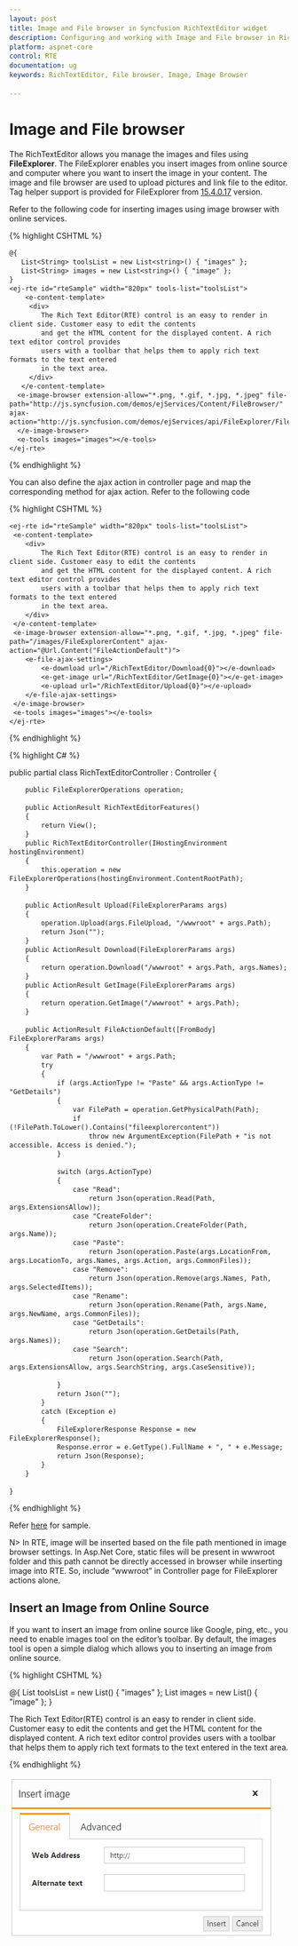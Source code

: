 ```yaml
---
layout: post
title: Image and File browser in Syncfusion RichTextEditor widget
description: Configuring and working with Image and File browser in RichTextEditor  
platform: aspnet-core
control: RTE
documentation: ug
keywords: RichTextEditor, File browser, Image, Image Browser

---
```


# Image and File browser

The RichTextEditor allows you manage the images and files using **FileExplorer**. The FileExplorer enables you insert images from online source  and computer where you want to insert the image in your content. The image and file browser are used to upload pictures and link file to the editor. Tag helper support is provided for FileExplorer from [15.4.0.17](https://help.syncfusion.com/aspnet-core/release-notes/v15.4.0.17?type=all#fileexplorer-preview) version.

Refer to the following code for inserting images using image browser with online services.

{% highlight CSHTML %}

    @{
       List<String> toolsList = new List<string>() { "images" };
       List<String> images = new List<string>() { "image" };
    }
    <ej-rte id="rteSample" width="820px" tools-list="toolsList">
        <e-content-template>
         <div>
            The Rich Text Editor(RTE) control is an easy to render in client side. Customer easy to edit the contents
            and get the HTML content for the displayed content. A rich text editor control provides
            users with a toolbar that helps them to apply rich text formats to the text entered
            in the text area.
         </div>
       </e-content-template>
      <e-image-browser extension-allow="*.png, *.gif, *.jpg, *.jpeg" file-path="http://js.syncfusion.com/demos/ejServices/Content/FileBrowser/"     ajax-action="http://js.syncfusion.com/demos/ejServices/api/FileExplorer/FileOperations/doJSONPAction">  
      </e-image-browser>
      <e-tools images="images"></e-tools>
    </ej-rte>
    
{% endhighlight %}

You can also define the ajax action in controller page and map the corresponding method for ajax action. Refer to the following code

{% highlight CSHTML %}

    <ej-rte id="rteSample" width="820px" tools-list="toolsList">
     <e-content-template>
        <div>
            The Rich Text Editor(RTE) control is an easy to render in client side. Customer easy to edit the contents
            and get the HTML content for the displayed content. A rich text editor control provides
            users with a toolbar that helps them to apply rich text formats to the text entered
            in the text area.
        </div>
     </e-content-template>
     <e-image-browser extension-allow="*.png, *.gif, *.jpg, *.jpeg" file-path="/images/FileExplorerContent" ajax-action="@Url.Content("FileActionDefault")">
        <e-file-ajax-settings>
            <e-download url="/RichTextEditor/Download{0}"></e-download>
            <e-get-image url="/RichTextEditor/GetImage{0}"></e-get-image>
            <e-upload url="/RichTextEditor/Upload{0}"></e-upload>
        </e-file-ajax-settings>
     </e-image-browser>
     <e-tools images="images"></e-tools>
    </ej-rte>

{% endhighlight %}

{% highlight C# %}

   public partial class RichTextEditorController : Controller
    {
        
        public FileExplorerOperations operation;

        public ActionResult RichTextEditorFeatures()
        {
            return View();
        }
        public RichTextEditorController(IHostingEnvironment hostingEnvironment)
        {
            this.operation = new FileExplorerOperations(hostingEnvironment.ContentRootPath);
        }

        public ActionResult Upload(FileExplorerParams args)
        {
            operation.Upload(args.FileUpload, "/wwwroot" + args.Path);
            return Json("");
        }
        public ActionResult Download(FileExplorerParams args)
        {
            return operation.Download("/wwwroot" + args.Path, args.Names);
        }
        public ActionResult GetImage(FileExplorerParams args)
        {
            return operation.GetImage("/wwwroot" + args.Path);
        }

        public ActionResult FileActionDefault([FromBody] FileExplorerParams args)
        {
            var Path = "/wwwroot" + args.Path;
            try
            {
                if (args.ActionType != "Paste" && args.ActionType != "GetDetails")
                {
                    var FilePath = operation.GetPhysicalPath(Path);
                    if (!FilePath.ToLower().Contains("fileexplorercontent"))
                        throw new ArgumentException(FilePath + "is not accessible. Access is denied.");
                }

                switch (args.ActionType)
                {
                    case "Read":
                        return Json(operation.Read(Path, args.ExtensionsAllow));
                    case "CreateFolder":
                        return Json(operation.CreateFolder(Path, args.Name));
                    case "Paste":
                        return Json(operation.Paste(args.LocationFrom, args.LocationTo, args.Names, args.Action, args.CommonFiles));
                    case "Remove":
                        return Json(operation.Remove(args.Names, Path, args.SelectedItems));
                    case "Rename":
                        return Json(operation.Rename(Path, args.Name, args.NewName, args.CommonFiles));
                    case "GetDetails":
                        return Json(operation.GetDetails(Path, args.Names));
                    case "Search":
                        return Json(operation.Search(Path, args.ExtensionsAllow, args.SearchString, args.CaseSensitive));

                }
                return Json("");
            }
            catch (Exception e)
            {
                FileExplorerResponse Response = new FileExplorerResponse();
                Response.error = e.GetType().FullName + ", " + e.Message;
                return Json(Response);
            }
        }

    }

{% endhighlight %}

Refer [here](http://www.syncfusion.com/downloads/support/forum/144048/ze/RTE_ImageBrowser-1950248249) for sample. 

N> In RTE, image will be inserted based on the file path mentioned in image browser settings. In Asp.Net Core, static files will be present in wwwroot folder and this path cannot be directly accessed in browser while inserting image into RTE. So, include “wwwroot” in Controller page for FileExplorer actions alone. 

## Insert an Image from Online Source

If you want to insert an image from online source like Google, ping, etc., you need to enable images tool on the editor’s toolbar. By default, the images tool is open a simple dialog which allows you to inserting an image from online source.

{% highlight CSHTML %}

@{
    List<String> toolsList = new List<string>() { "images" };
    List<String> images = new List<string>() { "image" };
}

<ej-rte id="rteSample" width="820px" tools-list="toolsList">
<e-content-template>
    <div>
        The Rich Text Editor(RTE) control is an easy to render in client side. Customer easy to edit the contents
        and get the HTML content for the displayed content. A rich text editor control provides
        users with a toolbar that helps them to apply rich text formats to the text entered
        in the text area.
    </div>
</e-content-template>
<e-tools images="images"></e-tools>
</ej-rte>

{% endhighlight %}

![Image](ImageandFilebrowser_images/ImageandFilebrowser_img1.png)